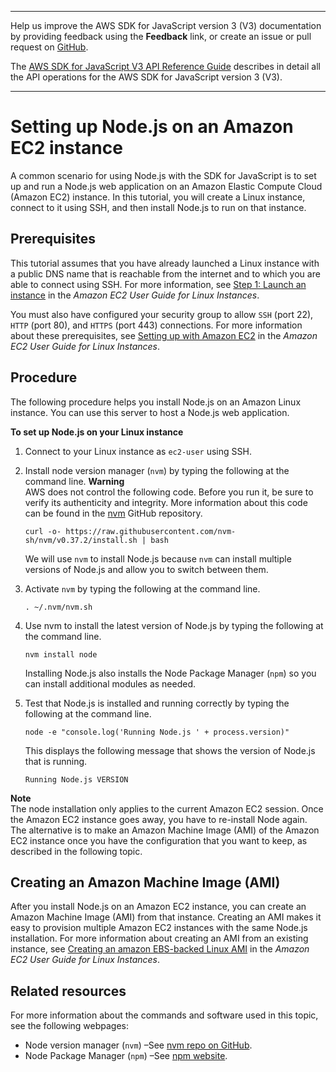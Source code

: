 --------

Help us improve the AWS SDK for JavaScript version 3 \(V3\) documentation by providing feedback using the **Feedback** link, or create an issue or pull request on [GitHub](https://github.com/awsdocs/aws-sdk-for-javascript-v3)\.

 The [AWS SDK for JavaScript V3 API Reference Guide](https://docs.aws.amazon.com/AWSJavaScriptSDK/v3/latest/index.html) describes in detail all the API operations for the AWS SDK for JavaScript version 3 \(V3\)\.

--------

# Setting up Node\.js on an Amazon EC2 instance<a name="setting-up-node-on-ec2-instance"></a>

A common scenario for using Node\.js with the SDK for JavaScript is to set up and run a Node\.js web application on an Amazon Elastic Compute Cloud \(Amazon EC2\) instance\. In this tutorial, you will create a Linux instance, connect to it using SSH, and then install Node\.js to run on that instance\. 

## Prerequisites<a name="setting-up-node-on-ec2-instance.prerequisites"></a>

This tutorial assumes that you have already launched a Linux instance with a public DNS name that is reachable from the internet and to which you are able to connect using SSH\. For more information, see [Step 1: Launch an instance](https://docs.aws.amazon.com/AWSEC2/latest/UserGuide/EC2_GetStarted.html#ec2-launch-instance_linux) in the *Amazon EC2 User Guide for Linux Instances*\.

You must also have configured your security group to allow `SSH` \(port 22\), `HTTP` \(port 80\), and `HTTPS` \(port 443\) connections\. For more information about these prerequisites, see [ Setting up with Amazon EC2](https://docs.aws.amazon.com/AWSEC2/latest/UserGuide/get-set-up-for-amazon-ec2.html) in the *Amazon EC2 User Guide for Linux Instances*\.

## Procedure<a name="setting-up-node-on-ec2-instance-procedure"></a>

The following procedure helps you install Node\.js on an Amazon Linux instance\. You can use this server to host a Node\.js web application\.

**To set up Node\.js on your Linux instance**

1. Connect to your Linux instance as `ec2-user` using SSH\.

1. Install node version manager \(`nvm`\) by typing the following at the command line\.
**Warning**  
AWS does not control the following code\. Before you run it, be sure to verify its authenticity and integrity\. More information about this code can be found in the [nvm](https://github.com/nvm-sh/nvm/blob/master/README.md) GitHub repository\.

   ```
   curl -o- https://raw.githubusercontent.com/nvm-sh/nvm/v0.37.2/install.sh | bash
   ```

   We will use `nvm` to install Node\.js because `nvm` can install multiple versions of Node\.js and allow you to switch between them\.

1. Activate `nvm` by typing the following at the command line\.

   ```
   . ~/.nvm/nvm.sh
   ```

1. Use nvm to install the latest version of Node\.js by typing the following at the command line\.

   ```
   nvm install node
   ```

   Installing Node\.js also installs the Node Package Manager \(`npm`\) so you can install additional modules as needed\.

1. Test that Node\.js is installed and running correctly by typing the following at the command line\.

   ```
   node -e "console.log('Running Node.js ' + process.version)"
   ```

   This displays the following message that shows the version of Node\.js that is running\.

   `Running Node.js VERSION`

**Note**  
The node installation only applies to the current Amazon EC2 session\. Once the Amazon EC2 instance goes away, you have to re\-install Node again\. The alternative is to make an Amazon Machine Image \(AMI\) of the Amazon EC2 instance once you have the configuration that you want to keep, as described in the following topic\.

## Creating an Amazon Machine Image \(AMI\)<a name="setting-up-node-on-ec2-instance-create-image"></a>

After you install Node\.js on an Amazon EC2 instance, you can create an Amazon Machine Image \(AMI\) from that instance\. Creating an AMI makes it easy to provision multiple Amazon EC2 instances with the same Node\.js installation\. For more information about creating an AMI from an existing instance, see [Creating an amazon EBS\-backed Linux AMI](https://docs.aws.amazon.com/AWSEC2/latest/UserGuide/creating-an-ami-ebs.html) in the *Amazon EC2 User Guide for Linux Instances*\.

## Related resources<a name="setting-up-node-on-ec2-instance-related-resource"></a>

For more information about the commands and software used in this topic, see the following webpages:
+ Node version manager \(`nvm`\) –⁠See [nvm repo on GitHub](https://github.com/creationix/nvm)\.
+ Node Package Manager \(`npm`\) –⁠See [npm website](https://www.npmjs.com)\.